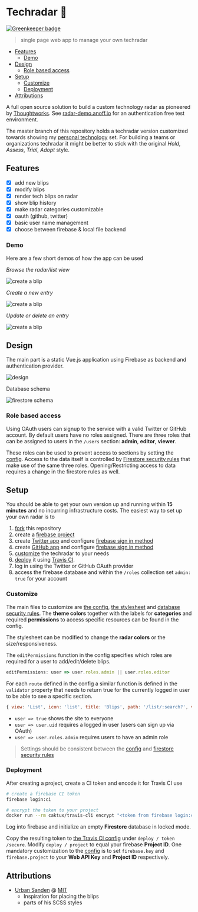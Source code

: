 # Techradar 📡

[![Greenkeeper badge](https://badges.greenkeeper.io/anoff/techradar.svg)](https://greenkeeper.io/)

> single page web app to manage your own techradar

<!-- TOC depthFrom:2 -->

- [Features](#features)
  - [Demo](#demo)
- [Design](#design)
  - [Role based access](#role-based-access)
- [Setup](#setup)
  - [Customize](#customize)
  - [Deployment](#deployment)
- [Attributions](#attributions)

<!-- /TOC -->

A full open source solution to build a custom technology radar as pioneered by [Thoughtworks](https://www.thoughtworks.com/radar). See [radar-demo.anoff.io](https://radar-demo.anoff.io) for an authentication free test environment.

The master branch of this repository holds a techradar version customized towards showing my [personal technology](https://radar.anoff.io) set. For building a teams or organizations techradar it might be better to stick with the original _Hold_, _Assess_, _Trial_, _Adopt_ style.

## Features

- [x] add new blips
- [x] modify blips
- [x] render tech blips on radar
- [x] show blip history
- [x] make radar categories customizable
- [x] oauth (github, twitter)
- [x] basic user name management
- [x] choose between firebase & local file backend

### Demo

Here are a few short demos of how the app can be used

*Browse the radar/list view*

![create a blip](assets/demo-viewer.gif)

*Create a new entry*

![create a blip](assets/demo-create.gif)

*Update or delete an entry*

![create a blip](assets/demo-edit_delete.gif)

## Design

The main part is a static Vue.js application using Firebase as backend and authentication provider.

![design](http://www.plantuml.com/plantuml/proxy?cache=no&src=https://raw.github.com/anoff/techradar/master/assets/design.puml)

Database schema

![firestore schema](http://www.plantuml.com/plantuml/proxy?cache=no&src=https://raw.github.com/anoff/techradar/master/assets/firestore.puml)

### Role based access

Using OAuth users can signup to the service with a valid Twitter or GitHub account. By default users have no roles assigned. There are three roles that can be assigned to users in the `/users` section: **admin**, **editor**, **viewer**.

These roles can be used to prevent access to sections by setting the [config](#customize). Access to the data itself is controlled by [Firestore security rules](firestore.rules) that make use of the same three roles. Opening/Restricting access to data requires a change in the firestore rules as well.

## Setup

You should be able to get your own version up and running within **15 minutes** and no incurring infrastructure costs.
The easiest way to set up your own radar is to

1. [fork](https://help.github.com/articles/fork-a-repo/) this repository
1. create a [firebase project](https://firebase.google.com/)
1. create [Twitter app](https://apps.twitter.com/) and configure [firebase sign in method](https://firebase.google.com/docs/auth/web/twitter-login)
1. create [GitHub app]() and configure [firebase sign in method](https://firebase.google.com/docs/auth/web/github-auth)
1. [customize](#customize
) the techradar to your needs
1. [deploy](#deployment) it using [Travis CI](https://travis-ci.com).
1. log in using the Twitter or GitHub OAuth provider
1. access the firebase database and within the `/roles` collection set `admin: true` for your account

### Customize

The main files to customize are [the config](src/config.js), [the stylesheet](src/assets/radar.scss) and [database security rules](firestore.rules). The **theme colors** together with the labels for **categories** and required **permissions** to access specific resources can be found in the config.

The stylesheet can be modified to change the **radar colors** or the size/responsiveness.

The `editPermissions` function in the config specifies which roles are required for a user to add/edit/delete blips.

```javascript
editPermissions: user => user.roles.admin || user.roles.editor
```

For each `route` defined in the config a similar function is defined in the `validator` property that needs to return true for the currently logged in user to be able to see a specific section.

```javascript
{ view: 'List', icon: 'list', title: 'Blips', path: '/list/:search?', validator: user => user.uid, location: ['toolbar'] }
```

- `user => true` shows the site to everyone
- `user => user.uid` requires a logged in user (users can sign up via OAuth)
- `user => user.roles.admin` requires users to have an admin role

> Settings should be consistent between the [config](src/config.js) and [firestore security rules](firestore.rules)

### Deployment

After creating a project, create a CI token and encode it for Travis CI use

```sh
# create a firebase CI token
firebase login:ci

# encrypt the token to your project
docker run --rm caktux/travis-cli encrypt "<token from firebase login:ci>" -r <github repo>
```

Log into firebase and initialize an empty **Firestore** database in locked mode.

Copy the resulting token to [the Travis CI config](.travis.yml) under `deploy / token /secure`. Modify `deploy / project` to equal your firebase **Project ID**.
One mandatory customization to the [config](src/config.js) is to set `firebase.key` and `firebase.project` to your **Web API Key** and **Project ID** respectively.

## Attributions

- [Urban Sanden](https://github.com/urre/radar/) @ [MIT](https://github.com/urre/radar/blob/502b57332467e68819ce69eeb65f8432129d69b9/LICENSE)
  - Inspiration for placing the blips
  - parts of his SCSS styles
